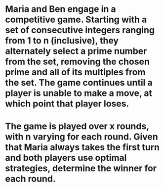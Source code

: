 # Maria and Ben engage in a competitive game. Starting with a set of consecutive integers ranging from 1 to n (inclusive), they alternately select a prime number from the set, removing the chosen prime and all of its multiples from the set. The game continues until a player is unable to make a move, at which point that player loses.

# The game is played over x rounds, with n varying for each round. Given that Maria always takes the first turn and both players use optimal strategies, determine the winner for each round.